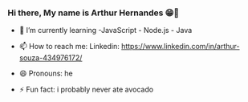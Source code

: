 ### Hi there, My name is Arthur Hernandes 😁👋

 - 🌱 I’m currently learning 
        -JavaScript
        - Node.js
        - Java
        
- 📫 How to reach me: 
      Linkedin: https://www.linkedin.com/in/arthur-souza-434976172/
- 😄 Pronouns: he
- ⚡ Fun fact: i probably never ate avocado

